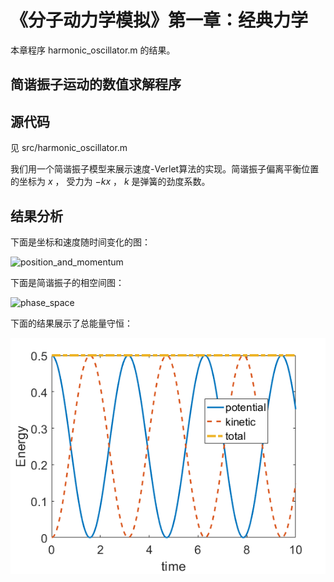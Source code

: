# 《分子动力学模拟》第一章：经典力学

本章程序 harmonic_oscillator.m 的结果。

## 简谐振子运动的数值求解程序


## 源代码

见 src/harmonic_oscillator.m

我们用一个简谐振子模型来展示速度-Verlet算法的实现。简谐振子偏离平衡位置的坐标为 $x$ ， 受力为 $-kx$ ， $k$ 是弹簧的劲度系数。


## 结果分析

下面是坐标和速度随时间变化的图：

![position_and_momentum](src/position_and_momentum.png)


下面是简谐振子的相空间图：

![phase_space](src/phase_space.png)


下面的结果展示了总能量守恒：

![phase_space](src/fig-chapter1-energy_conservation.png)
